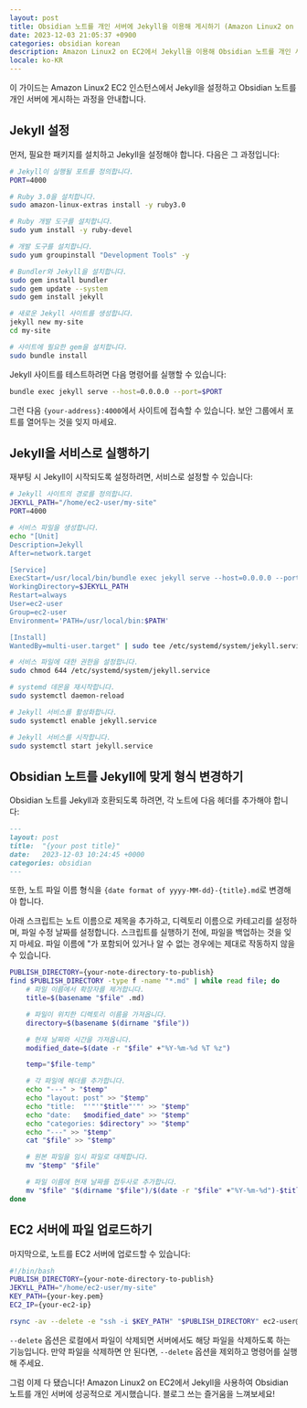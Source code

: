 ```yaml
---
layout: post
title: Obsidian 노트를 개인 서버에 Jekyll을 이용해 게시하기 (Amazon Linux2 on EC2 환경)
date: 2023-12-03 21:05:37 +0900
categories: obsidian korean
description: Amazon Linux2 on EC2에서 Jekyll을 이용해 Obsidian 노트를 개인 서버에 게시하는 방법을 알아보세요. 설정부터 업로드까지 단계별 안내를 제공합니다
locale: ko-KR
---
```

이 가이드는 Amazon Linux2 EC2 인스턴스에서 Jekyll을 설정하고 Obsidian 노트를 개인 서버에 게시하는 과정을 안내합니다.

## Jekyll 설정

먼저, 필요한 패키지를 설치하고 Jekyll을 설정해야 합니다. 다음은 그 과정입니다:

```bash
# Jekyll이 실행될 포트를 정의합니다.
PORT=4000

# Ruby 3.0을 설치합니다.
sudo amazon-linux-extras install -y ruby3.0

# Ruby 개발 도구를 설치합니다.
sudo yum install -y ruby-devel

# 개발 도구를 설치합니다.
sudo yum groupinstall "Development Tools" -y

# Bundler와 Jekyll을 설치합니다.
sudo gem install bundler
sudo gem update --system
sudo gem install jekyll

# 새로운 Jekyll 사이트를 생성합니다.
jekyll new my-site
cd my-site

# 사이트에 필요한 gem을 설치합니다.
sudo bundle install
```

Jekyll 사이트를 테스트하려면 다음 명령어를 실행할 수 있습니다:

```bash
bundle exec jekyll serve --host=0.0.0.0 --port=$PORT
```

그런 다음 `{your-address}:4000`에서 사이트에 접속할 수 있습니다. 보안 그룹에서 포트를 열어두는 것을 잊지 마세요.

## Jekyll을 서비스로 실행하기

재부팅 시 Jekyll이 시작되도록 설정하려면, 서비스로 설정할 수 있습니다:

```bash
# Jekyll 사이트의 경로를 정의합니다.
JEKYLL_PATH="/home/ec2-user/my-site"
PORT=4000

# 서비스 파일을 생성합니다.
echo "[Unit]
Description=Jekyll
After=network.target

[Service]
ExecStart=/usr/local/bin/bundle exec jekyll serve --host=0.0.0.0 --port=$PORT
WorkingDirectory=$JEKYLL_PATH
Restart=always
User=ec2-user
Group=ec2-user
Environment='PATH=/usr/local/bin:$PATH'

[Install]
WantedBy=multi-user.target" | sudo tee /etc/systemd/system/jekyll.service

# 서비스 파일에 대한 권한을 설정합니다.
sudo chmod 644 /etc/systemd/system/jekyll.service

# systemd 데몬을 재시작합니다.
sudo systemctl daemon-reload

# Jekyll 서비스를 활성화합니다.
sudo systemctl enable jekyll.service

# Jekyll 서비스를 시작합니다.
sudo systemctl start jekyll.service
```

## Obsidian 노트를 Jekyll에 맞게 형식 변경하기

Obsidian 노트를 Jekyll과 호환되도록 하려면, 각 노트에 다음 헤더를 추가해야 합니다:

```markdown
---
layout: post
title:  "{your post title}"
date:   2023-12-03 10:24:45 +0000
categories: obsidian
---
```

또한, 노트 파일 이름 형식을 `{date format of yyyy-MM-dd}-{title}.md`로 변경해야 합니다.

아래 스크립트는 노트 이름으로 제목을 추가하고, 디렉토리 이름으로 카테고리를 설정하며, 파일 수정 날짜를 설정합니다. 스크립트를 실행하기 전에, 파일을 백업하는 것을 잊지 마세요. 파일 이름에 "가 포함되어 있거나 알 수 없는 경우에는 제대로 작동하지 않을 수 있습니다.

```bash
PUBLISH_DIRECTORY={your-note-directory-to-publish}
find $PUBLISH_DIRECTORY -type f -name "*.md" | while read file; do
    # 파일 이름에서 확장자를 제거합니다.
    title=$(basename "$file" .md)

    # 파일이 위치한 디렉토리 이름을 가져옵니다.
    directory=$(basename $(dirname "$file"))

    # 현재 날짜와 시간을 가져옵니다.
    modified_date=$(date -r "$file" +"%Y-%m-%d %T %z")

    temp="$file-temp"

    # 각 파일에 헤더를 추가합니다.
    echo "---" > "$temp"
    echo "layout: post" >> "$temp"
    echo "title:  "'"'"$title"'"' >> "$temp"
    echo "date:   $modified_date" >> "$temp"
    echo "categories: $directory" >> "$temp"
    echo "---" >> "$temp"
    cat "$file" >> "$temp"

    # 원본 파일을 임시 파일로 대체합니다.
    mv "$temp" "$file"

    # 파일 이름에 현재 날짜를 접두사로 추가합니다.
    mv "$file" "$(dirname "$file")/$(date -r "$file" +"%Y-%m-%d")-$title.md"
done
```

## EC2 서버에 파일 업로드하기

마지막으로, 노트를 EC2 서버에 업로드할 수 있습니다:

```bash
#!/bin/bash
PUBLISH_DIRECTORY={your-note-directory-to-publish}
JEKYLL_PATH="/home/ec2-user/my-site"
KEY_PATH={your-key.pem}
EC2_IP={your-ec2-ip}

rsync -av --delete -e "ssh -i $KEY_PATH" "$PUBLISH_DIRECTORY" ec2-user@"$EC2_IP":"$JEKYLL_PATH/_posts"
```
`--delete` 옵션은 로컬에서 파일이 삭제되면 서버에서도 해당 파일을 삭제하도록 하는 기능입니다. 만약 파일을 삭제하면 안 된다면, `--delete` 옵션을 제외하고 명령어를 실행해 주세요.

그럼 이제 다 됐습니다! Amazon Linux2 on EC2에서 Jekyll을 사용하여 Obsidian 노트를 개인 서버에 성공적으로 게시했습니다. 블로그 쓰는 즐거움을 느껴보세요!